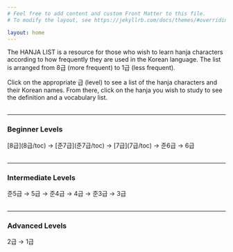 ```yaml
---
# Feel free to add content and custom Front Matter to this file.
# To modify the layout, see https://jekyllrb.com/docs/themes/#overriding-theme-defaults

layout: home
---
```


The HANJA LIST is a resource for those who wish to learn hanja characters according to how frequently they are used in the Korean language. The list is arranged from 8급 (more frequent) to 1급 (less frequent).

Click on the appropriate 급 (level) to see a list of the hanja characters and their Korean names. From there, click on the hanja you wish to study to see the definition and a vocabulary list.<br><br>

<!--
If you are a complete beginner to hanja, you may want to start with [this guide](guide/). <br><br>
-->

***

<h3>Beginner Levels</h3> 
[8급](8급/toc) &rarr; [준7급](준7급/toc) &rarr; [7급](7급/toc) &rarr; 준6급 &rarr; 6급 <br><br>

***

<h3>Intermediate Levels</h3> 
준5급 &rarr; 5급 &rarr; 준4급 &rarr; 4급 &rarr; 준3급 &rarr; 3급 <br><br>

***

<h3>Advanced Levels</h3> 
2급 &rarr; 1급 <br>
